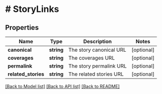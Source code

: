 # # StoryLinks

## Properties

Name | Type | Description | Notes
------------ | ------------- | ------------- | -------------
**canonical** | **string** | The story canonical URL | [optional] 
**coverages** | **string** | The coverages URL | [optional] 
**permalink** | **string** | The story permalink URL | [optional] 
**related_stories** | **string** | The related stories URL | [optional] 

[[Back to Model list]](../../README.md#documentation-for-models) [[Back to API list]](../../README.md#documentation-for-api-endpoints) [[Back to README]](../../README.md)



